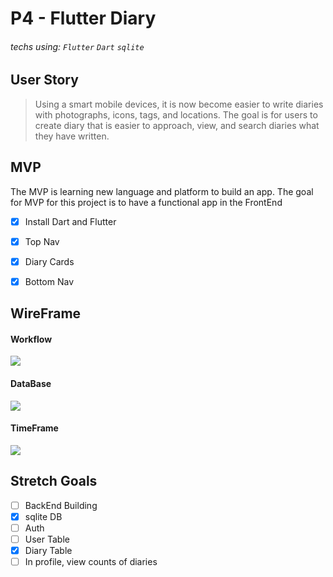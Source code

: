 # P4 - Flutter Diary

###### techs using: `Flutter` `Dart` `sqlite`


## User Story
> Using a smart mobile devices, it is now become easier to write diaries with photographs, icons, tags, and locations. The goal is for users to create diary that is easier to approach, view, and search diaries what they have written.


## MVP

The MVP is learning new language and platform to build an app. The goal for MVP for this project is to have a functional app in the FrontEnd

- [x] Install Dart and Flutter
- [x] Top Nav
- [x] Diary Cards
- [X] Bottom Nav


## WireFrame
#### Workflow
![](https://i.imgur.com/vHDdclm.png)

#### DataBase
![](https://i.imgur.com/p7lp6bQ.png)


#### TimeFrame
![](https://i.imgur.com/Z2JYLtw.png)



## Stretch Goals

- [ ] BackEnd Building
- [x] sqlite DB
- [ ] Auth
- [ ] User Table 
- [x] Diary Table
- [ ] In profile, view counts of diaries
